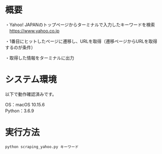 # 概要

・Yahoo! JAPANのトップページからターミナルで入力したキーワードを検索  
　https://www.yahoo.co.jp

・1番目にヒットしたページに遷移し、URLを取得（遷移ページからURLを取得するのが条件）

・取得した情報をターミナルに出力


# システム環境

以下で動作確認済みです。

OS：macOS 10.15.6  
Python：3.6.9


# 実行方法

```
python scraping_yahoo.py キーワード
```
